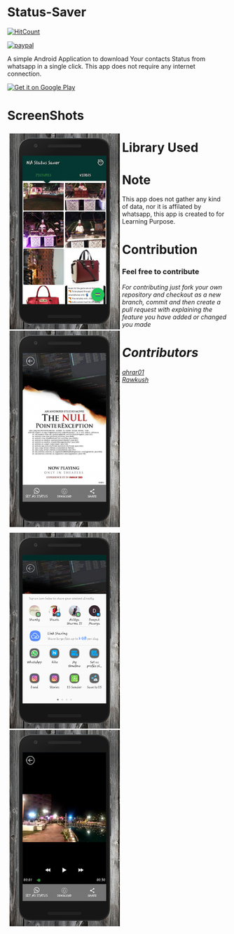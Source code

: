 # Status-Saver

[![HitCount](http://hits.dwyl.io/ahrar01/GEC-Developers/Status-Saver.svg)](http://hits.dwyl.io/ahrar01/GEC-Developers/Status-Saver)


[![paypal](https://www.paypalobjects.com/en_US/i/btn/btn_donateCC_LG.gif)](https://paypal.me/GECDevs?locale.x=en_GB)

A simple Android Application to download Your contacts Status from whatsapp in a single click.
This app does not require any internet connection.

<a href="https://play.google.com/store/apps/details?id=com.tripleastudio.whatsappstatussaver" target="_blank">
<img src="https://play.google.com/intl/en_us/badges/images/generic/en-play-badge.png" alt="Get it on Google Play" height="90"/></a>

# ScreenShots

<div id ="up" style = "float: left; width: 50%; margin: 5px;">
<img src="github/pic1.png">

<img src="github/pic2.png">
</div>

<div id ="down" style = "float: left; width: 50%; margin: 5px;">
<img src="github/pic3.png">

<img src="github/pic4.png">

</div>

# Library Used



# Note

This app does not gather any kind of data, nor it is affilated by whatsapp, this app is created to for Learning Purpose.

# Contribution

<h3> Feel free to contribute </h3>

<i>For contributing just fork your own repository and checkout as a new branch, commit and then create a pull request with explaining the feature you have added or changed you made<i>


# Contributors

<ol>

<li> <a href="https://github.com/ahrar01"> ahrar01 </a>      </li>
<li>  <a href="https://github.com/Rawkush/"> Rawkush</a>     </li>

</ol>

